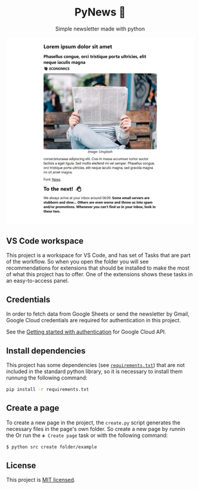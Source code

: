 <h1 align="center">PyNews 📰</h1>
<p align="center">
  Simple newsletter made with python
</p>
<p align="center">
  <img src="public/image/page.jpg" alt="Page example" />
</p>


## VS Code workspace

This project is a workspace for VS Code, and has set of Tasks that are part of the workflow. So when you open the folder you will see recommendations for extensions that should be installed to make the most of what this project has to offer. One of the extensions shows these tasks in an easy-to-access panel.


## Credentials

In order to fetch data from Google Sheets or send the newsletter by Gmail, Google Cloud credentials are required for authentication in this project.

See the [Getting started with authentication](https://cloud.google.com/docs/authentication/getting-started) for Google Cloud API.


## Install dependencies

This project has some dependencies (see [`requirements.txt`](requirements.txt)) that are not included in the standard python library, so it is necessary to install them runnung the following command:

```bash
pip install -r requirements.txt
```


## Create a page

To create a new page in the project, the `create.py` script generates the necessary files in the page's own folder. So create a new page by runnin the Or run the `➕ Create page` task or with the following command:

```bash
$ python src create folder/example
```


## License
This project is [MIT licensed](https://github.com/FelixLuciano/PyNews/blob/main/LICENSE).
